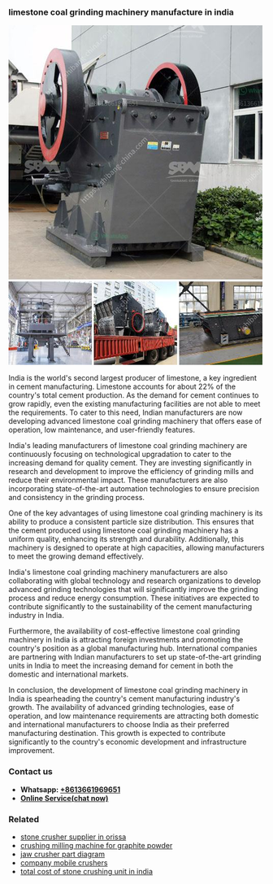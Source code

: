<h3>limestone coal grinding machinery manufacture in india</h3><img src='1708663312.jpg' alt=''><p>India is the world's second largest producer of limestone, a key ingredient in cement manufacturing. Limestone accounts for about 22% of the country's total cement production. As the demand for cement continues to grow rapidly, even the existing manufacturing facilities are not able to meet the requirements. To cater to this need, Indian manufacturers are now developing advanced limestone coal grinding machinery that offers ease of operation, low maintenance, and user-friendly features.</p><p>India's leading manufacturers of limestone coal grinding machinery are continuously focusing on technological upgradation to cater to the increasing demand for quality cement. They are investing significantly in research and development to improve the efficiency of grinding mills and reduce their environmental impact. These manufacturers are also incorporating state-of-the-art automation technologies to ensure precision and consistency in the grinding process.</p><p>One of the key advantages of using limestone coal grinding machinery is its ability to produce a consistent particle size distribution. This ensures that the cement produced using limestone coal grinding machinery has a uniform quality, enhancing its strength and durability. Additionally, this machinery is designed to operate at high capacities, allowing manufacturers to meet the growing demand effectively.</p><p>India's limestone coal grinding machinery manufacturers are also collaborating with global technology and research organizations to develop advanced grinding technologies that will significantly improve the grinding process and reduce energy consumption. These initiatives are expected to contribute significantly to the sustainability of the cement manufacturing industry in India.</p><p>Furthermore, the availability of cost-effective limestone coal grinding machinery in India is attracting foreign investments and promoting the country's position as a global manufacturing hub. International companies are partnering with Indian manufacturers to set up state-of-the-art grinding units in India to meet the increasing demand for cement in both the domestic and international markets.</p><p>In conclusion, the development of limestone coal grinding machinery in India is spearheading the country's cement manufacturing industry's growth. The availability of advanced grinding technologies, ease of operation, and low maintenance requirements are attracting both domestic and international manufacturers to choose India as their preferred manufacturing destination. This growth is expected to contribute significantly to the country's economic development and infrastructure improvement.</p><h3>Contact us</h3><ul><li><strong>Whatsapp:&nbsp;<a href="https://wa.me/8613661969651">+8613661969651</a></strong></li><li><a href="https://swt.shibang-china.com/?git&amp;zhl&amp;limestone coal grinding machinery manufacture in india"><strong>Online Service(chat now)</strong></a></li></ul><h3>Related</h3><ul><li><a href='stone crusher supplier in orissa.md'>stone crusher supplier in orissa</a></li><li><a href='crushing milling machine for graphite powder.md'>crushing milling machine for graphite powder</a></li><li><a href='jaw crusher part diagram.md'>jaw crusher part diagram</a></li><li><a href='company mobile crushers.md'>company mobile crushers</a></li><li><a href='total cost of stone crushing unit in india.md'>total cost of stone crushing unit in india</a></li></ul>